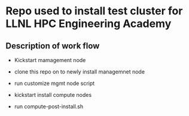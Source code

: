 # Repo used to install test cluster for LLNL HPC Engineering Academy

## Description of work flow

- Kickstart mamagement node

- clone this repo on to newly install managemnet node

- run customize mgmt node script

- kickstart install compute nodes

- run compute-post-install.sh

